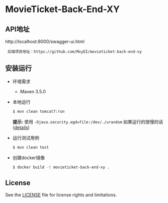 # MovieTicket-Back-End-XY

## API地址
http://localhost:8000/swagger-ui.html


     
     后端项目地址：https://github.com/MxyEI/movieticket-back-end-xy
     

## 安装运行

- 环境需求

    - Maven 3.5.0

- 本地运行

    ```bash
    $ mvn clean tomcat7:run
    ```

    **提示:** 使用 `-Djava.security.egd=file:/dev/./urandom` 如果运行的很慢的话 ([details](http://nobodyiam.com/2016/06/07/tomcat-startup-slow/))

- 运行测试用例

    ```bash
    $ mvn clean test
    ```

- 创建docker镜像

    ```bash
    $ docker build -t movieticket-back-end-xy .
    ```


## License

See the [LICENSE](./LICENSE) file for license rights and limitations.


